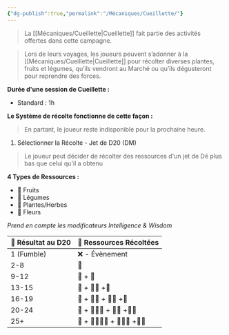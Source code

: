 ```yaml
---
{"dg-publish":true,"permalink":"/Mécaniques/Cueillette/"}
---
```


> La [[Mécaniques/Cueillette\|Cueillette]] fait partie des activités offertes dans cette campagne.

> Lors de leurs voyages, les joueurs peuvent s’adonner à la [[Mécaniques/Cueillette\|Cueillette]] pour récolter diverses plantes, fruits et légumes, qu’ils vendront au Marché ou qu’ils dégusteront pour reprendre des forces.

**Durée d'une session de Cueillette :** 

- Standard : 1h

**Le Système de récolte fonctionne de cette façon  :**

>  En partant, le joueur reste indisponible pour la prochaine heure.

1. Sélectionner la Récolte - Jet de D20 (DM)

> Le joueur peut décider de récolter des ressources d'un jet de Dé plus bas que celui qu'il a obtenu

**4 Types de Ressources :** 

- 🍓 Fruits
- 🥕 Légumes
- 🍃 Plantes/Herbes
- 🌸 Fleurs

*Prend en compte les modificateurs Intelligence & Wisdom*

| 🎲 Résultat au D20 | 🏹 Ressources Récoltées      |
| ------------------ | ---------------------------- |
| 1 (Fumble)         | ❌ - Évènement                |
| 2-8                | 🍃                           |
| 9-12               | 🍃 + 🍓                      |
| 13-15              | 🍃 + 🍓🍓 +🥕                |
| 16-19              | 🌸 + 🍃🍃 + 🍓🍓 +🥕         |
| 20-24              | 🌸 + 🍃🍃🍃 + 🍓🍓 +🥕🥕     |
| 25+                | 🌸 + 🍃🍃🍃🍃 + 🍓🍓🍓 +🥕🥕 |
